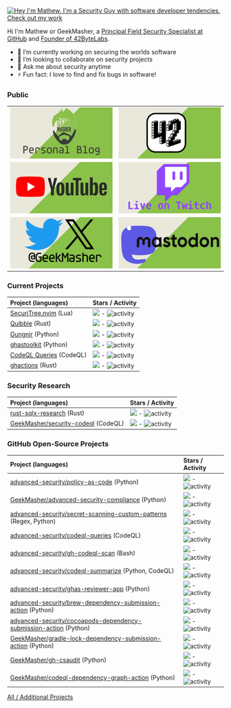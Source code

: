 [![Hey I'm Mathew. I'm a Security Guy with software developer tendencies. Check out my work](https://github.com/GeekMasher/GeekMasher/raw/master/assets/profile.gif)](https://geekmasher.dev)

Hi I'm Mathew or GeekMasher, a [Principal Field Security Specialist at GitHub](https://github.com/) and [Founder of 42ByteLabs](https://42bytelabs.com).

- 🔭 I’m currently working on securing the worlds software
- 👯 I’m looking to collaborate on security projects
- 💬 Ask me about security anytime
- ⚡ Fun fact: I love to find and fix bugs in software!

### Public

<table>
    <tr>
        <td>
            <a href="https://geekmasher.dev">
                <img src="./assets/banner-geekmasher.png" />
            </a>
        </td>
        <td>
            <a href="https://42bytelabs.com">
                <img src="./assets/banner-42.png" />
            </a>
        </td>
    </tr>
    <tr>
        <td>
            <a href="https://youtube.com/@GeekMasher">
                <img src="./assets/banner-yt.png" />
            </a>
        </td>
        <td>
            <a href="https://twitch.com/GeekMasher">
                <img src="./assets/banner-twitch.png" />
            </a>
        </td>
    </tr>
    <tr>
        <td>
            <a href="https://twitter.com/GeekMasher">
                <img src="./assets/banner-x.png" />
            </a>
        </td>
        <td>
            <a href="https://infosec.exchange/@geekmasher">
                <img src="./assets/banner-mastodon.png" />
            </a>
        </td>
    </tr>
</table>

<!-- PROJECTS -->

### Current Projects

| Project (languages)                                                      | Stars / Activity                                                                                                                                                                            |
| :----------------------------------------------------------------------- | :------------------------------------------------------------------------------------------------------------------------------------------------------------------------------------------ |
| [SecuriTree.nvim](https://github.com/GeekMasher/securitree.nvim) (Lua)   | ![](https://img.shields.io/github/stars/GeekMasher/securitree.nvim?style=flat-square) - ![activity](https://img.shields.io/github/last-commit/GeekMasher/securitree.nvim?style=flat-square) |
| [Quibble](https://github.com/GeekMasher/quibble) (Rust)                  | ![](https://img.shields.io/github/stars/GeekMasher/quibble?style=flat-square) - ![activity](https://img.shields.io/github/last-commit/GeekMasher/quibble?style=flat-square)                 |
| [Gungnir](https://github.com/GeekMasher/gungnir) (Python)                | ![](https://img.shields.io/github/stars/GeekMasher/gungnir?style=flat-square) - ![activity](https://img.shields.io/github/last-commit/GeekMasher/gungnir?style=flat-square)                 |
| [ghastoolkit](https://github.com/GeekMasher/ghastoolkit) (Python)        | ![](https://img.shields.io/github/stars/GeekMasher/ghastoolkit?style=flat-square) - ![activity](https://img.shields.io/github/last-commit/GeekMasher/ghastoolkit?style=flat-square)         |
| [CodeQL Queries](https://github.com/GeekMasher/security-codeql) (CodeQL) | ![](https://img.shields.io/github/stars/GeekMasher/security-codeql?style=flat-square) - ![activity](https://img.shields.io/github/last-commit/GeekMasher/security-codeql?style=flat-square) |
| [ghactions](https://github.com/GeekMasher/ghactions) (Rust)              | ![](https://img.shields.io/github/stars/GeekMasher/ghactions?style=flat-square) - ![activity](https://img.shields.io/github/last-commit/GeekMasher/ghactions?style=flat-square)             |

### Security Research

| Project (languages)                                                                  | Stars / Activity                                                                                                                                                                                  |
| :----------------------------------------------------------------------------------- | :------------------------------------------------------------------------------------------------------------------------------------------------------------------------------------------------ |
| [rust-sqlx-research](https://github.com/GeekMasher/rust-sqlx-research) (Rust)        | ![](https://img.shields.io/github/stars/GeekMasher/rust-sqlx-research?style=flat-square) - ![activity](https://img.shields.io/github/last-commit/GeekMasher/rust-sqlx-research?style=flat-square) |
| [GeekMasher/security-codeql](https://github.com/GeekMasher/security-codeql) (CodeQL) | ![](https://img.shields.io/github/stars/GeekMasher/security-codeql?style=flat-square) - ![activity](https://img.shields.io/github/last-commit/GeekMasher/security-codeql?style=flat-square)       |

### GitHub Open-Source Projects

| Project (languages)                                                                                                                              | Stars / Activity                                                                                                                                                                                                                                        |
| :----------------------------------------------------------------------------------------------------------------------------------------------- | :------------------------------------------------------------------------------------------------------------------------------------------------------------------------------------------------------------------------------------------------------ |
| [advanced-security/policy-as-code](https://github.com/advanced-security/policy-as-code) (Python)                                                 | ![](https://img.shields.io/github/stars/advanced-security/policy-as-code?style=flat-square) - ![activity](https://img.shields.io/github/last-commit/advanced-security/policy-as-code?style=flat-square)                                                 |
| [GeekMasher/advanced-security-compliance](https://github.com/GeekMasher/advanced-security-compliance) (Python)                                   | ![](https://img.shields.io/github/stars/GeekMasher/advanced-security-compliance?style=flat-square) - ![activity](https://img.shields.io/github/last-commit/GeekMasher/advanced-security-compliance?style=flat-square)                                   |
| [advanced-security/secret-scanning-custom-patterns](https://github.com/advanced-security/secret-scanning-custom-patterns) (Regex, Python)        | ![](https://img.shields.io/github/stars/advanced-security/secret-scanning-custom-patterns?style=flat-square) - ![activity](https://img.shields.io/github/last-commit/advanced-security/secret-scanning-custom-patterns?style=flat-square)               |
| [advanced-security/codeql-queries](https://github.com/advanced-security/codeql-queries) (CodeQL)                                                 | ![](https://img.shields.io/github/stars/advanced-security/codeql-queries?style=flat-square) - ![activity](https://img.shields.io/github/last-commit/advanced-security/codeql-queries?style=flat-square)                                                 |
| [advanced-security/gh-codeql-scan](https://github.com/advanced-security/gh-codeql-scan) (Bash)                                                   | ![](https://img.shields.io/github/stars/advanced-security/gh-codeql-scan?style=flat-square) - ![activity](https://img.shields.io/github/last-commit/advanced-security/gh-codeql-scan?style=flat-square)                                                 |
| [advanced-security/codeql-summarize](https://github.com/advanced-security/codeql-summarize) (Python, CodeQL)                                     | ![](https://img.shields.io/github/stars/advanced-security/codeql-summarize?style=flat-square) - ![activity](https://img.shields.io/github/last-commit/advanced-security/codeql-summarize?style=flat-square)                                             |
| [advanced-security/ghas-reviewer-app](https://github.com/advanced-security/ghas-reviewer-app) (Python)                                           | ![](https://img.shields.io/github/stars/advanced-security/ghas-reviewer-app?style=flat-square) - ![activity](https://img.shields.io/github/last-commit/advanced-security/ghas-reviewer-app?style=flat-square)                                           |
| [advanced-security/brew-dependency-submission-action](https://github.com/advanced-security/brew-dependency-submission-action) (Python)           | ![](https://img.shields.io/github/stars/advanced-security/brew-dependency-submission-action?style=flat-square) - ![activity](https://img.shields.io/github/last-commit/advanced-security/brew-dependency-submission-action?style=flat-square)           |
| [advanced-security/cocoapods-dependency-submission-action](https://github.com/advanced-security/cocoapods-dependency-submission-action) (Python) | ![](https://img.shields.io/github/stars/advanced-security/cocoapods-dependency-submission-action?style=flat-square) - ![activity](https://img.shields.io/github/last-commit/advanced-security/cocoapods-dependency-submission-action?style=flat-square) |
| [GeekMasher/gradle-lock-dependency-submission-action](https://github.com/GeekMasher/gradle-lock-dependency-submission-action) (Python)           | ![](https://img.shields.io/github/stars/GeekMasher/gradle-lock-dependency-submission-action?style=flat-square) - ![activity](https://img.shields.io/github/last-commit/GeekMasher/gradle-lock-dependency-submission-action?style=flat-square)           |
| [GeekMasher/gh-csaudit](https://github.com/GeekMasher/gh-csaudit) (Python)                                                                       | ![](https://img.shields.io/github/stars/GeekMasher/gh-csaudit?style=flat-square) - ![activity](https://img.shields.io/github/last-commit/GeekMasher/gh-csaudit?style=flat-square)                                                                       |
| [GeekMasher/codeql-dependency-graph-action](https://github.com/GeekMasher/codeql-dependency-graph-action) (Python)                               | ![](https://img.shields.io/github/stars/GeekMasher/codeql-dependency-graph-action?style=flat-square) - ![activity](https://img.shields.io/github/last-commit/GeekMasher/codeql-dependency-graph-action?style=flat-square)                               |

<!-- PROJECTS END -->

[All / Additional Projects](https://github.com/GeekMasher/GeekMasher/blob/master/projects.md)
